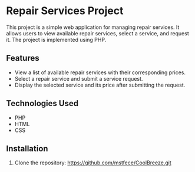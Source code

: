 # Repair Services Project

This project is a simple web application for managing repair services. It allows users to view available repair services, select a service, and request it. The project is implemented using PHP.

## Features

- View a list of available repair services with their corresponding prices.
- Select a repair service and submit a service request.
- Display the selected service and its price after submitting the request.

## Technologies Used

- PHP
- HTML
- CSS

## Installation

1. Clone the repository: https://github.com/mstfece/CoolBreeze.git
